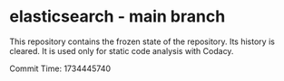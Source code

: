 # elasticsearch - main branch

This repository contains the frozen state of the repository.
Its history is cleared. It is used only for static code
analysis with Codacy.

Commit Time: 1734445740